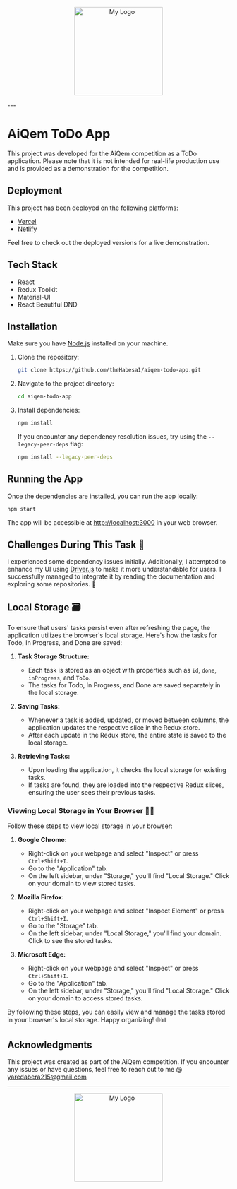 <p align="center">
  <img src="https://res.cloudinary.com/yd1738/image/upload/v1700224949/dij3imlp1xopuj8t6bqf.jpg" alt="My Logo" width="200"/>
</p>
---

# AiQem ToDo App

This project was developed for the AiQem competition as a ToDo application. Please note that it is not intended for real-life production use and is provided as a demonstration for the competition.

## Deployment

This project has been deployed on the following platforms:

- [Vercel](https://ai-qem-compitition-zon2.vercel.app/)
- [Netlify](https://main--aiqemcomp-yaredabera.netlify.app/)

Feel free to check out the deployed versions for a live demonstration.

## Tech Stack

- React
- Redux Toolkit
- Material-UI
- React Beautiful DND

## Installation

Make sure you have [Node.js](https://nodejs.org/) installed on your machine.

1. Clone the repository:

   ```bash
   git clone https://github.com/theHabesa1/aiqem-todo-app.git
   ```

2. Navigate to the project directory:

   ```bash
   cd aiqem-todo-app
   ```

3. Install dependencies:

   ```bash
   npm install
   ```

   If you encounter any dependency resolution issues, try using the `--legacy-peer-deps` flag:

   ```bash
   npm install --legacy-peer-deps
   ```

## Running the App

Once the dependencies are installed, you can run the app locally:

```bash
npm start
```

The app will be accessible at [http://localhost:3000](http://localhost:3000) in your web browser.

## Challenges During This Task 🤔

I experienced some dependency issues initially. Additionally, I attempted to enhance my UI using [Driver.js](https://driverjs.com/) to make it more understandable for users. I successfully managed to integrate it by reading the documentation and exploring some repositories. 🚀

## Local Storage 🗃️

To ensure that users' tasks persist even after refreshing the page, the application utilizes the browser's local storage. Here's how the tasks for Todo, In Progress, and Done are saved:

1. **Task Storage Structure:**
   - Each task is stored as an object with properties such as `id`, `done`, `inProgress`, and `ToDo`.
   - The tasks for Todo, In Progress, and Done are saved separately in the local storage.

2. **Saving Tasks:**
   - Whenever a task is added, updated, or moved between columns, the application updates the respective slice in the Redux store.
   - After each update in the Redux store, the entire state is saved to the local storage.

3. **Retrieving Tasks:**
   - Upon loading the application, it checks the local storage for existing tasks.
   - If tasks are found, they are loaded into the respective Redux slices, ensuring the user sees their previous tasks.

### Viewing Local Storage in Your Browser 🕵️‍♂️

Follow these steps to view local storage in your browser:

1. **Google Chrome:**
   - Right-click on your webpage and select "Inspect" or press `Ctrl+Shift+I`.
   - Go to the "Application" tab.
   - On the left sidebar, under "Storage," you'll find "Local Storage." Click on your domain to view stored tasks.

2. **Mozilla Firefox:**
   - Right-click on your webpage and select "Inspect Element" or press `Ctrl+Shift+I`.
   - Go to the "Storage" tab.
   - On the left sidebar, under "Local Storage," you'll find your domain. Click to see the stored tasks.

3. **Microsoft Edge:**
   - Right-click on your webpage and select "Inspect" or press `Ctrl+Shift+I`.
   - Go to the "Application" tab.
   - On the left sidebar, under "Storage," you'll find "Local Storage." Click on your domain to access stored tasks.

By following these steps, you can easily view and manage the tasks stored in your browser's local storage. Happy organizing! 🌐📊

## Acknowledgments

This project was created as part of the AiQem competition. If you encounter any issues or have questions, feel free to reach out to me @ yaredabera215@gmail.com


---

<p align="center">
  <img src="https://res.cloudinary.com/yd1738/image/upload/v1700224949/dij3imlp1xopuj8t6bqf.jpg" alt="My Logo" width="200"/>
</p>









